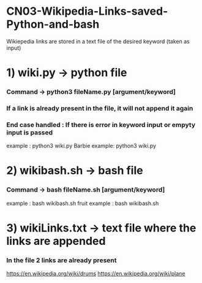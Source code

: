 # CN03-Wikipedia-Links-saved-Python-and-bash
Wikiepedia links are stored in a text file of the desired keyword (taken as input)


# 1) wiki.py -> python file 
### Command -> python3 fileName.py [argument/keyword]
### If a link is already present in the file, it will not append it again
### End case handled : If there is error in keyword input or empyty input is passed
 example : python3 wiki.py Barbie
 example: python3 wiki.py


# 2) wikibash.sh -> bash file
### Command -> bash fileName.sh [argument/keyword]
 example : bash wikibash.sh fruit
 example : bash wikibash.sh

# 3) wikiLinks.txt -> text file where the links are appended
### In the file 2 links are already present
 https://en.wikipedia.org/wiki/drums
 https://en.wikipedia.org/wiki/plane

